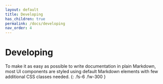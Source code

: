 ```yaml
---
layout: default
title: Developing
has_children: true
permalink: /docs/developing
nav_order: 4
---
```


# Developing

To make it as easy as possible to write documentation in plain Markdown, most UI components are styled using default Markdown elements with few additional CSS classes needed.
{: .fs-6 .fw-300 }
